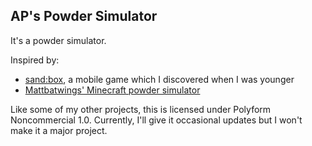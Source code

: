 
## AP's Powder Simulator

It's a powder simulator.

Inspired by:
* [sand:box](https://play.google.com/store/apps/details?id=smellymoo.sand), a mobile game which I discovered when I was younger
* [Mattbatwings' Minecraft powder simulator](https://www.youtube.com/watch?v=0n1YQ5Gjml4)

Like some of my other projects, this is licensed under Polyform Noncommercial 1.0. Currently, I'll give it occasional updates but I won't make it a major project.